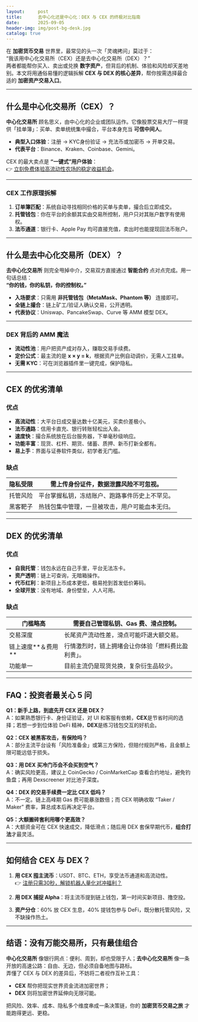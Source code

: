 ```yaml
---
layout:     post
title:      去中心化还是中心化：DEX 与 CEX 的终极对比指南
date:       2025-09-05
header-img: img/post-bg-desk.jpg
catalog: true
---
```


在 **加密货币交易** 世界里，最常见的头一次「灵魂拷问」莫过于：  
“我该用中心化交易所（CEX）还是去中心化交易所（DEX）？”  
两者都能帮你买入、卖出或兑换 **数字资产**，但背后的机制、体验和风险却天差地别。本文将用通俗易懂的逻辑拆解 **CEX 与 DEX 的核心差异**，帮你按需选择最合适的 **加密资产交易入口**。

---

## 什么是中心化交易所（CEX）？

**中心化交易所** 顾名思义，由中心化的企业或团队运作。它像股票交易大厅一样提供「挂单簿」：买单、卖单统统集中撮合，平台本身充当 **可信中间人**。

- **典型入口体验**：注册 → KYC身份验证 → 充法币或加密币 → 开单交易。  
- **代表平台**：Binance、Kraken、Coinbase、Gemini。

CEX 的最大卖点是 **“一键式”用户体验**：  
👉 [立刻免费体验高流动性农场的稳定收益机会](https://okxdog.com/)。

---

### CEX 工作原理拆解

1. **订单簿匹配**：系统自动寻找相同价格的买单与卖单，撮合后立即成交。  
2. **托管钱包**：你在平台的余额其实由交易所控制，用户只对其账户数字有使用权。  
3. **法币通道**：银行卡、Apple Pay 均可直接充值，卖出时也能提现回法币账户。

---

## 什么是去中心化交易所（DEX）？

**去中心化交易所** 则完全甩掉中介，交易双方直接通过 **智能合约** 点对点完成。用一句话总结：  
**“你的钱，你的私钥，你的控制权。”**

- **入场要求**：只需用 **非托管钱包（MetaMask、Phantom 等）** 连接即可。  
- **全链上撮合**：链上矿工/验证人确认交易，公开透明。  
- **代表协议**：Uniswap、PancakeSwap、Curve 等 AMM 模型 DEX。

---

### DEX 背后的 AMM 魔法

- **流动性池**：用户把资产成对存入，赚取交易手续费。  
- **定价公式**：最主流的是 **x × y = k**，根据资产比例自动调价，无需人工挂单。  
- **无需 KYC**：可在浏览器插件里一键完成，保护隐私。

---

## CEX 的优劣清单

### 优点

- **高流动性**：大平台日成交量达数十亿美元，买卖价差极小。  
- **法币通路**：信用卡直充、银行转账轻松出入金。  
- **速度快**：撮合系统放在后台服务器，下单毫秒级响应。  
- **功能丰富**：现货、杠杆、期货、储蓄、质押、新币打新全都有。  
- **易上手**：界面与证券软件类似，初学者无门槛。

### 缺点

| 隐私受限 | 需上传身份证件，数据泄露风险不可忽视。 |
| -------- | -------------------------------------- |
| 托管风险 | 平台掌握私钥，冻结账户、跑路事件历史上不罕见。 |
| 黑客靶子 | 热钱包集中管理，一旦被攻击，用户可能血本无归。 |

---

## DEX 的优劣清单

### 优点

- **自我托管**：钱包永远在自己手里，平台无法冻卡。  
- **资产透明**：链上可查询，无暗箱操作。  
- **代币红利**：新项目上币成本更低，极易抢到首发低价筹码。  
- **全球开放**：没有地域、身份壁垒，人人可用。

### 缺点

| 门槛略高 | 需要自己管理私钥、Gas 费、滑点控制。 |
| -------- | -------------------------------------- |
| 交易深度 | 长尾资产流动性差，滑点可能吓退大额交易。 |
| 链上速度**＆费用** | 行情激烈时，链上拥堵会让你体验「燃料费比盈利贵」。 |
| 功能单一 | 目前主流仍是现货兑换，复杂衍生品较少。 |

---

## FAQ：投资者最关心 5 问

**Q1：新手上路，到底先开 CEX 还是 DEX？**  
A：如果熟悉银行卡、身份证验证，对 UI 和客服有依赖，**CEX**是节省时间的选择；若想一步到位体验 DeFi 精神，**DEX**是练习钱包交互的好机会。

**Q2：CEX 被黑客攻击，有保险吗？**  
A：部分主流平台设有「风险准备金」或第三方保险，但赔付规则严格，且金额上限可能远低于损失。

**Q3：用 DEX 买冷门币会不会买到空气？**  
A：确实风险更高，建议上 CoinGecko / CoinMarketCap 查看合约地址，避免钓鱼盘；再用 Dexscreener 对比池子深度。

**Q4：DEX 的交易手续费一定比 CEX 低吗？**  
A：不一定。链上高峰期 Gas 费可能暴涨数倍；而 CEX 明确收取 “Taker / Maker” 费率，算总成本后再决定平台。

**Q5：大额搬砖套利用哪个更高效？**  
A：大额资金可在 CEX 快速成交，降低滑点；随后用 DEX 套保早期代币，**组合打法**才最灵活。

---

## 如何结合 CEX 与 DEX？

1. **用 CEX 囤主流币**：USDT、BTC、ETH，享受法币通道和高流动性。  
👉 [注册只需30秒，解锁机器人量化对冲福利？](https://okxdog.com/)  

2. **用 DEX 捕捉 Alpha**：将主流币提到链上钱包，第一时间买新项目、撸空投。  
3. **资产分仓**：60% 放 CEX 生息，40% 提钱包参与 DeFi，既分散托管风险，又不缺操作热土。

---

## 结语：没有万能交易所，只有最佳组合

**中心化交易所** 像银行网点：便利、周到，却也受限于人；**去中心化交易所** 像一条开放的高速公路：自由、无边，但必须自备地图与路标。  
弄懂了 CEX 与 DEX 的差异后，不妨将二者视作互补工具：  
- **CEX** 帮你把现实世界资金流进加密世界；  
- **DEX** 则将加密世界延伸向无限可能。  

把风险、效率、成本、隐私多个维度串成一条决策链，你的 **加密货币交易之旅** 才能跑得更远、更稳。